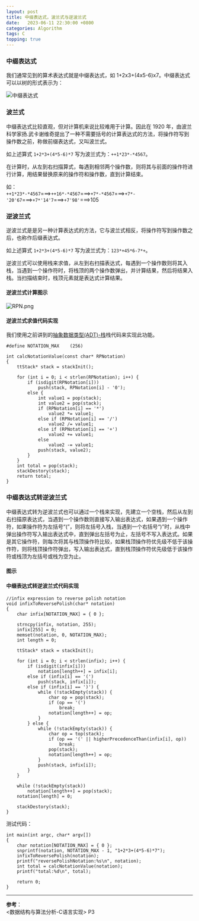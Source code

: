 ```yaml
---
layout: post
title: 中缀表达式，波兰式与逆波兰式
date:   2023-06-11 22:30:00 +0800　
categories: Algorithm
tags: C
topping: true
---
```


### 中缀表达式

我们通常见到的算术表达式就是中缀表达式，如 1+2x3+(4x5-6)x7。中缀表达式可以以树的形式表示为：  

![中缀表达式]({{site.baseurl}}/styles/images/algorithm/stack/infixNotation.png)  

### 波兰式

中缀表达式比较直观，但对计算机来说比较难用于计算。因此在 1920 年，由波兰科学家扬.武卡谢维奇提出了一种不需要括号的计算表达式的方法，将操作符写到操作数之前，称做前缀表达式，又叫波兰式。  

如上述算式 `1+2*3+(4*5-6)*7` 写为波兰式为：`++1*23*-*4567`。  

在计算时，从左到右扫描算式，每遇到相邻两个操作数，则将其与前面的操作符进行计算，用结果替换原来的操作符和操作数，直到计算结束。  

如：  
`++1*23*-*4567`===>`++16*-*4567`===>`+7*-*4567`===>`+7*-'20'67`===>`+7*'14'7`===>`+7'98'`===>105  

### 逆波兰式

逆波兰式是是另一种计算表达式的方法，它与波兰式相反，将操作符写到操作数之后，也称作后缀表达式。  

如上述算式 `1+2*3+(4*5-6)*7` 写为波兰式为：`123*+45*6-7*+`。  

逆波兰式可以使用栈来求值，从左到右扫描表达式，每遇到一个操作数则将其入栈，当遇到一个操作符时，将栈顶的两个操作数弹出，并计算结果，然后将结果入栈。当扫描结束时，栈顶元素就是表达式计算结果。  

#### 逆波兰式计算图示

![RPN.png]({{site.baseurl}}/styles/images/algorithm/stack/infixNotation.png)

#### 逆波兰式求值代码实现

我们使用之前讲到的[抽象数据类型(ADT)-栈]({{site.baseurl}}/2023/06/04/Stack/)栈代码来实现此功能。  

```
#define NOTATION_MAX    (256)

int calcNotationValue(const char* RPNotation)
{
    ttStack* stack = stackInit();

    for (int i = 0; i < strlen(RPNotation); i++) {
        if (isdigit(RPNotation[i]))
            push(stack, RPNotation[i] - '0');
        else {
            int value1 = pop(stack);
            int value2 = pop(stack);
            if (RPNotation[i] == '*')
                value2 *= value1;
            else if (RPNotation[i] == '/')
                value2 /= value1;
            else if (RPNotation[i] == '+')
                value2 += value1;
            else
                value2 -= value1;
            push(stack, value2);
        }
    }
    int total = pop(stack);
    stackDestory(stack);
    return total;
}
```

### 中缀表达式转逆波兰式

中缀表达式转为逆波兰式也可以通过一个栈来实现，先建立一个空栈，然后从左到右扫描原表达式，当遇到一个操作数则直接写入输出表达式，如果遇到一个操作符，如果操作符为左括号“(”，则将左括号入栈，当遇到一个右括号“)”时，从栈中弹出操作符写入输出表达式中，直到弹出左括号为止，左括号不写入表达式。如果是其它操作符，则每次将其与栈顶操作符比较，如果栈顶操作符优先级不低于该操作符，则将栈顶操作符弹出，写入输出表达式，直到栈顶操作符优先级低于该操作符或栈顶为左括号或栈为空为止。  

#### 图示

#### 中缀表达式转逆波兰式代码实现

```
//infix expression to reverse polish notation
void infixToReversePolish(char* notation)
{
    char infix[NOTATION_MAX] = { 0 };

    strncpy(infix, notation, 255);
    infix[255] = 0;
    memset(notation, 0, NOTATION_MAX);
    int length = 0;
    
    ttStack* stack = stackInit();

    for (int i = 0; i < strlen(infix); i++) {
        if (isdigit(infix[i]))
            notation[length++] = infix[i];
        else if (infix[i] == '(')
            push(stack, infix[i]);
        else if (infix[i] == ')') {
            while (!stackEmpty(stack)) {
                char op = pop(stack);
                if (op == '(')
                    break;
                notation[length++] = op;
            }
        } else {
            while (!stackEmpty(stack)) {
                char op = top(stack);
                if (op == '(' || higherPrecedenceThan(infix[i], op)) 
                    break;
                pop(stack);
                notation[length++] = op;
            }
            push(stack, infix[i]);
        }
    }

    while (!stackEmpty(stack)) 
        notation[length++] = pop(stack);
    notation[length] = 0;

    stackDestory(stack);
}
```

测试代码：  

```
int main(int argc, char* argv[])
{
    char notation[NOTATION_MAX] = { 0 };
    snprintf(notation, NOTATION_MAX - 1, "1+2*3+(4*5-6)*7");
    infixToReversePolish(notation);
    printf("reversePolishNotation:%s\n", notation);
    int total = calcNotationValue(notation);
    printf("total:%d\n", total);

    return 0;
}
```

--- 
**参考**：  
<数据结构与算法分析-C语言实现> P3
